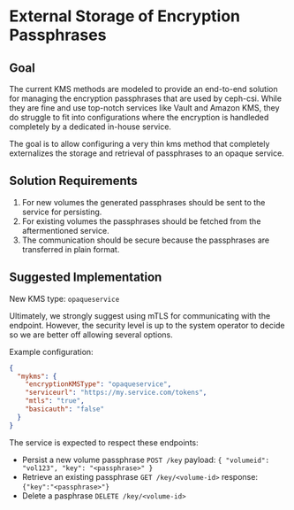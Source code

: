 # External Storage of Encryption Passphrases

## Goal

The current KMS methods are modeled to provide an end-to-end solution for
managing the encryption passphrases that are used by ceph-csi. While they
are fine and use top-notch services like Vault and Amazon KMS, they do
struggle to fit into configurations where the encryption is handleded
completely by a dedicated in-house service.

The goal is to allow configuring a very thin kms method that completely
externalizes the storage and retrieval of passphrases to an opaque service.

## Solution Requirements

1. For new volumes the generated passphrases should be sent to the service
for persisting.
1. For existing volumes the passphrases should be fetched from the
aftermentioned service.
1. The communication should be secure because the passphrases are transferred
in plain format.

## Suggested Implementation

New KMS type: `opaqueservice`

Ultimately, we strongly suggest using mTLS for communicating with the endpoint.
However, the security level is up to the system operator to decide so we are
better off allowing several options.

Example configuration:

```json
{
  "mykms": {
    "encryptionKMSType": "opaqueservice",
    "serviceurl": "https://my.service.com/tokens",
    "mtls": "true",
    "basicauth": "false"
  }
}
```

The service is expected to respect these endpoints:

* Persist a new volume passphrase
`POST /key`
payload: `{ "volumeid": "vol123", "key": "<passphrase>" }`
* Retrieve an existing passphrase
`GET /key/<volume-id>`
response: `{"key":"<passphrase>"}`
* Delete a pasphrase
`DELETE /key/<volume-id>`
